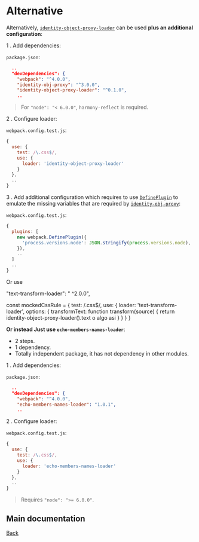 # Alternative

Alternatively, [`identity-object-proxy-loader`](https://github.com/lucasconstantino/identity-object-proxy-loader) can be used **plus an additional configuration**:

1 . Add dependencies:

`package.json`:

```json
  ..
  "devDependencies": {
    "webpack": "^4.0.0",
    "identity-obj-proxy": "^3.0.0",
    "identity-object-proxy-loader": "^0.1.0",
    ..
```

> For `"node": "< 6.0.0"`, `harmony-reflect` is required.

2 . Configure loader:

`webpack.config.test.js`:

```js
{
  use: {
    test: /\.css$/,
    use: {
      loader: 'identity-object-proxy-loader'
    }
  },
  ..
}
```

3 . Add additional configuration which requires to use [`DefinePlugin`](https://webpack.js.org/plugins/define-plugin) to emulate the missing variables that are required by [`identity-obj-proxy`](https://github.com/keyz/identity-obj-proxy):

`webpack.config.test.js`:

```js
{
  plugins: [
    new webpack.DefinePlugin({
      'process.versions.node': JSON.stringify(process.versions.node),
    }),
    ..
  ]
  ..
}
```

Or use

"text-transform-loader": " ^2.0.0",

const mockedCssRule = {
  test: /\.css$/,
  use: {
  loader: 'text-transform-loader',
  options: {
    transformText: function transform(source) {
      return identity-object-proxy-loader().text o algo asi
      }
    }
  }
}

**Or instead Just use `echo-members-names-loader`**:

* 2 steps.
* 1 dependency.
* Totally independent package, it has not dependency in other modules.

1 . Add dependencies:

`package.json`:

```json
  ..
  "devDependencies": {
    "webpack": "^4.0.0",
    "echo-members-names-loader": "1.0.1",
    ..
```

2 . Configure loader:

`webpack.config.test.js`:

```js
{
  use: {
    test: /\.css$/,
    use: {
      loader: 'echo-members-names-loader'
    }
  },
  ..
}
```

> Requires `"node": ">= 6.0.0"`.

## Main documentation

[Back](../README.md)

